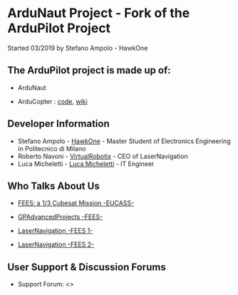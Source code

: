 # ArduNaut Project - Fork of the ArduPilot Project
Started 03/2019 by Stefano Ampolo - HawkOne


## The ArduPilot project is made up of: ##

- ArduNaut 

- ArduCopter : [code](https://github.com/ArduPilot/ardupilot/tree/master/ArduCopter), [wiki](http://ardupilot.org/copter/index.html)


## Developer Information ##

- Stefano Ampolo - [HawkOne](https://github.com/HawkOne) - Master Student of Electronics Engineering in Politecnico di Milano
- Roberto Navoni - [VirtualRobotix](https://github.com/virtualrobotix) - CEO of LaserNavigation 
- Luca Micheletti -  [Luca Micheletti](https://github.com/LukeMike) - IT Engineer 



## Who Talks About Us ##

- [FEES: a 1/3 Cubesat Mission -EUCASS-](https://www.google.com/url?sa=t&rct=j&q=&esrc=s&source=web&cd=1&ved=2ahUKEwiU8sP8_oLhAhXHyKQKHfelBK4QFjAAegQIABAC&url=https%3A%2F%2Fwww.eucass.eu%2Fdoi%2FEUCASS2017-489.pdf&usg=AOvVaw2zL8_9eJRpvd2eECbwLuWw)

- [GPAdvancedProjects -FEES-](http://www.gpadvancedprojects.com/fees)

- [LaserNavigation -FEES 1-](https://www.quadricottero.com/2016/08/droni-laser-navigation-prossima-alla.html?m=0)

- [LaserNavigation -FEES 2-](http://www.lasernavigation.it/the-cubesat-fees-flexible-experimental-embedded-satelliteproject-update/?fbclid=IwAR2hVOQHhSntt7xCy0riLFaJfNiO0qPWZ2-e720y4O6QpOrd8JbF9I-oV1c)



## User Support & Discussion Forums ##

- Support Forum: <>

